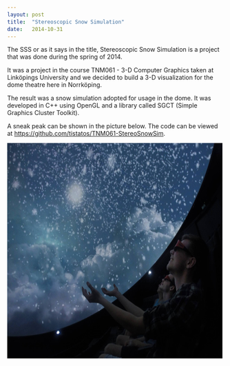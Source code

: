```yaml
---
layout: post
title:  "Stereoscopic Snow Simulation"
date:   2014-10-31
---
```

The SSS or as it says in the title, Stereoscopic Snow Simulation is a project that was done during the spring of 2014.

It was a project in the course TNM061 - 3-D Computer Graphics taken at Linköpings University and we decided to build a 3-D visualization for the dome theatre here in Norrköping.

The result was a snow simulation adopted for usage in the dome. It was developed in C++ using OpenGL and a library called SGCT (Simple Graphics Cluster Toolkit). 

A sneak peak can be shown in the picture below.
The code can be viewed at https://github.com/tistatos/TNM061-StereoSnowSim. 

<img src="./img/sss.jpg" alt="Stereoscopic Snow Simlation" style="width:500px;height:500px">



